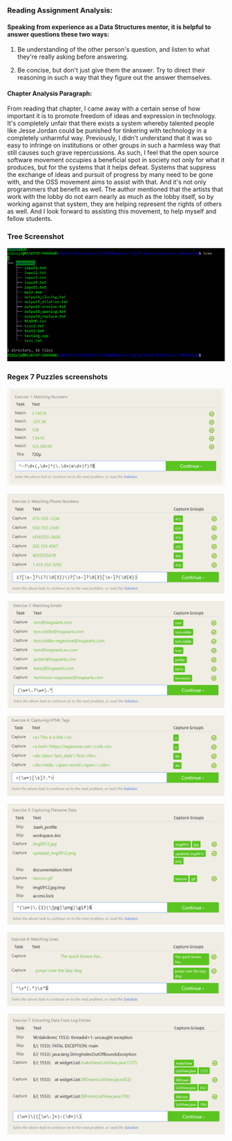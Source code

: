 ### Reading Assignment Analysis:

#### Speaking from experience as a Data Structures mentor, it is helpful to answer questions these two ways:

1. Be understanding of the other person's question, and listen to what they're really asking before answering.

2. Be concise, but don't just give them the answer. Try to direct their reasoning in such a way that they figure out the answer themselves.

#### Chapter Analysis Paragraph:

From reading that chapter, I came away with a certain sense of how important it is to promote freedom of ideas
and expression in technology. It's completely unfair that there exists a system whereby talented people like Jesse Jordan
could be punished for tinkering with technology in a completely unharmful way. Previously, I didn't understand that it was so easy
to infringe on institutions or other groups in such a harmless way that still causes such grave repercussions. As such, I feel that the
open source software movement occupies a beneficial spot in society not only for what it produces, but for the systems that it helps
defeat. Systems that suppress the exchange of ideas and pursuit of progress by many need to be gone with, and the OSS movement aims to
assist with that. And it's not only programmers that benefit as well. The author mentioned that the artists that work with the lobby
do not earn nearly as much as the lobby itself, so by working against that system, they are helping represent the rights of others as well.
And I look forward to assisting this movement, to help myself and fellow students.


### Tree Screenshot

![tree](Images/Tree.PNG)


### Regex 7 Puzzles screenshots

![firstpuzzle](Images/puzzle1.PNG)

![secondpuzzle](Images/puzzle2.PNG)

![thirdpuzzle](Images/puzzle3.PNG)

![fourthpuzzle](Images/puzzle4.PNG)

![fifthpuzzle](Images/puzzle5.PNG)

![sixthpuzzle](Images/puzzle6.PNG)

![seventhpuzzle](Images/puzzle7.PNG)
